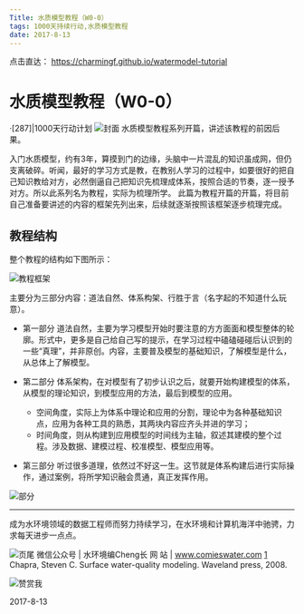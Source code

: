 ```yaml
---
Title: 水质模型教程（W0-0）
tags: 1000天持续行动,水质模型教程
date: 2017-8-13 
---
```

点击直达：
https://charmingf.github.io/watermodel-tutorial

# 水质模型教程（W0-0）
·[287]|1000天行动计划
![封面][1]
    水质模型教程系列开篇，讲述该教程的前因后果。

入门水质模型，约有3年，算摸到门的边缘，头脑中一片混乱的知识虽成网，但仍支离破碎。听闻，最好的学习方式是教，在教别人学习的过程中，如要很好的把自己知识教给对方，必然倒逼自己把知识先梳理成体系，按照合适的节奏，逐一授予对方。所以此系列名为教程，实际为梳理所学。
此篇为教程开篇的开篇，将目前自己准备要讲述的内容的框架先列出来，后续就逐渐按照该框架逐步梳理完成。

## 教程结构
整个教程的结构如下图所示：

![教程框架][2]

主要分为三部分内容：道法自然、体系构架、行胜于言（名字起的不知道什么玩意）。
- 第一部分
  道法自然，主要为学习模型开始时要注意的方方面面和模型整体的轮廓。形式中，更多是自己给自己写的提示，在学习过程中磕磕碰碰后认识到的一些“真理”，并非原创。内容，主要普及模型的基础知识，了解模型是什么，从总体上了解模型。

- 第二部分
  体系架构，在对模型有了初步认识之后，就要开始构建模型的体系，从模型的理论知识，到模型应用的方法，最后到模型的应用。
  - 空间角度，实际上为体系中理论和应用的分割，理论中为各种基础知识点，应用为各种工具的熟悉，其两块内容应齐头并进的学习；
  - 时间角度，则从构建到应用模型的时间线为主轴，叙述其建模的整个过程。涉及数据、建模过程、校准模型、模型应用等。

- 第三部分
  听过很多道理，依然过不好这一生。这节就是体系构建后进行实际操作，通过案例，将所学知识融会贯通，真正发挥作用。

![部分][3]

---

成为水环境领域的数据工程师而努力持续学习，在水环境和计算机海洋中驰骋，力求每天进步一点点。

![页尾](http://comieswater-1254012817.cossh.myqcloud.com/comieswater/1523461711267.jpg)
微信公众号 | 水环境编Cheng长
网           站 | www.comieswater.com
[1] Chapra, Steven C. Surface water-quality modeling. Waveland press, 2008.

![赞赏我](http://comieswater-1254012817.cossh.myqcloud.com/comieswater/1523461711237.jpg)



 2017-8-13




[1]: http://comieswater-1254012817.cossh.myqcloud.com/comieswater/1523461711295.jpg "封面W0-0"
[2]: http://comieswater-1254012817.cossh.myqcloud.com/comieswater/1523461711189.jpg "水质模型教程"
[3]: http://comieswater-1254012817.cossh.myqcloud.com/comieswater/1523461711205.jpg
[4]: http://o7lq3lehf.bkt.clouddn.com/%E5%B0%8F%E4%B9%A6%E5%8C%A0/%E8%BD%AC%E8%B4%A67.png "转账7"
